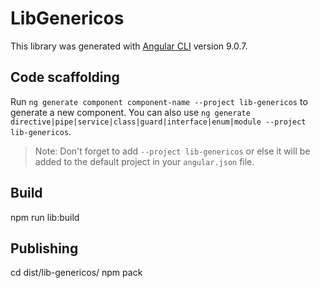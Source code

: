 # LibGenericos

This library was generated with [Angular CLI](https://github.com/angular/angular-cli) version 9.0.7.

## Code scaffolding

Run `ng generate component component-name --project lib-genericos` to generate a new component. You can also use `ng generate directive|pipe|service|class|guard|interface|enum|module --project lib-genericos`.
> Note: Don't forget to add `--project lib-genericos` or else it will be added to the default project in your `angular.json` file. 

## Build

npm run lib:build

## Publishing

cd dist/lib-genericos/
npm pack

